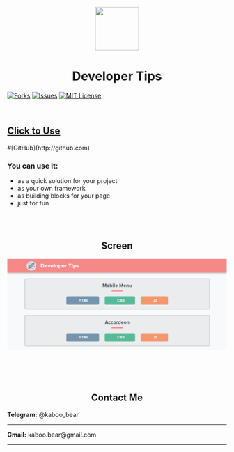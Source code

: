 <p align="center">
    <img src="https://img.icons8.com/bubbles/100/000000/rocket.png" width="100" height="100">
</p>

<h1 align="center">Developer Tips</h1>

[![Forks][forks-shield]][forks-url]
[![Issues][issues-shield]][issues-url]
[![MIT License][license-shield]][license-url]


<br>
<h2><a href="https://kaboobear.github.io"> Click to Use </a></h2>
#[GitHub](http://github.com)
<br>

### You can use it:
* as a quick solution for your project
* as your own framework
* as building blocks for your page
* just for fun

<br>
<br>


<h2 align="center">Screen</h2>

![Layout](kaboo.png)

<br>
<br>
<br>

<h2 align="center">Contact Me</h2>

<div>
    <p><b>Telegram:</b> @kaboo_bear </p>
</div>

<hr>

<div>
    <p><b>Gmail:</b> kaboo.bear@gmail.com </p>
</div>

<hr>
</div>













[forks-shield]: https://img.shields.io/github/forks/kaboobear/kaboobear.github.io.svg?style=flat-square
[forks-url]: https://github.com/kaboobear/kaboobear.github.io/network/members
[issues-shield]: https://img.shields.io/github/issues/kaboobear/kaboobear.github.io.svg?style=flat-square
[issues-url]: https://github.com/kaboobear/kaboobear.github.io/issues
[license-shield]: https://img.shields.io/github/license/kaboobear/kaboobear.github.io.svg?style=flat-square
[license-url]: https://github.com/kaboobear/kaboobear.github.io/blob/master/LICENSE.txt


